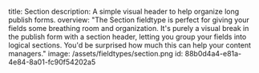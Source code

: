 title: Section
description: A simple visual header to help organize long publish forms.
overview: "The Section fieldtype is perfect for giving your fields some breathing room and organization. It's purely a visual break in the publish form with a section header, letting you group your fields into logical sections. You'd be surprised how much this can help your content managers."
image: /assets/fieldtypes/section.png
id: 88b0d4a4-e81a-4e84-8a01-fc90f54202a5
